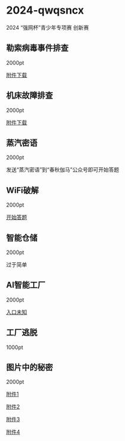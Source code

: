 # 2024-qwqsncx
2024 “强网杯”青少年专项赛 创新赛

## 勒索病毒事件排查

2000pt

[附件下载](welpp.exe)

## 机床故障排查

2000pt

[附件下载](fan.pcapng)

## 蒸汽密语

2000pt

发送“蒸汽密语”到“春秋伽马”公众号即可开始答题

## WiFi破解

2000pt

[开始答题](http://47.104.145.199/)

## 智能仓储

2000pt

过于简单

## AI智能工厂

2000pt

[入口未知]()

## 工厂逃脱

1000pt

## 图片中的秘密

2000pt

[附件1](图片1.jpg)

[附件2](图片2.jpg)

[附件3](图片3.jpg)

[附件4](图片4.jpg)
